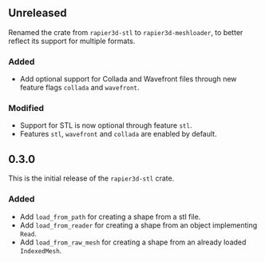 ## Unreleased

Renamed the crate from `rapier3d-stl` to `rapier3d-meshloader`, to better reflect its support for multiple formats.

### Added

- Add optional support for Collada and Wavefront files through new feature flags `collada` and `wavefront`.

### Modified

- Support for STL is now optional through feature `stl`.
- Features `stl`, `wavefront` and `collada` are enabled by default.

## 0.3.0

This is the initial release of the `rapier3d-stl` crate.

### Added

- Add `load_from_path` for creating a shape from a stl file.
- Add `load_from_reader` for creating a shape from an object implementing `Read`.
- Add `load_from_raw_mesh` for creating a shape from an already loaded `IndexedMesh`.
